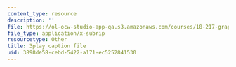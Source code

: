 ```yaml
---
content_type: resource
description: ''
file: https://ol-ocw-studio-app-qa.s3.amazonaws.com/courses/18-217-graph-theory-and-additive-combinatorics-fall-2019/3898de58cebd5422a171ec5252841530_RD9AWDdj-Yk.vtt
file_type: application/x-subrip
resourcetype: Other
title: 3play caption file
uid: 3898de58-cebd-5422-a171-ec5252841530
---
```

